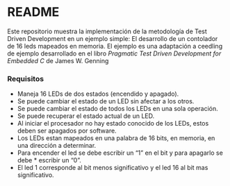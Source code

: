 # README #
Este repositorio muestra la implementación de la metodología de Test Driven Development en un ejemplo simple: El desarrollo de un contolador de 16 leds mapeados en memoria. El ejemplo es una adaptación a ceedling de ejemplo desarrollado en el libro *Pragmatic Test Driven Development for Embedded C* de James W. Genning

### Requisitos ###

* Maneja 16 LEDs de dos estados (encendido y apagado).
* Se puede cambiar el estado de un LED sin afectar a los otros.
* Se puede cambiar el estado de todos los LEDs en una sola operación.
* Se puede recuperar el estado actual de un LED.
* Al iniciar el procesador no hay estado conocido de los LEDs, estos deben ser apagados por software.
* Los LEDs estan mapeados en una palabra de 16 bits, en memoria, en una dirección a determinar.
* Para encender el led se debe escribir un “1” en el bit y para apagarlo se debe * escribir un “0”.
* El led 1 corresponde al bit menos significativo y el led 16 al bit mas significativo.

